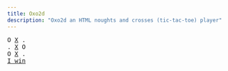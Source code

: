 ```yaml
---
title: Oxo2d 
description: "Oxo2d an HTML noughts and crosses (tic-tac-toe) player"
---
```


<pre class="oxo2d">
O <u>X</u> .
. <u>X</u> O
O <u>X</u> .
<a href="../">I win</a>
</pre>
